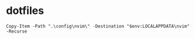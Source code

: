 # dotfiles

```
Copy-Item -Path ".\config\nvim\" -Destination "$env:LOCALAPPDATA\nvim" -Recurse
```
